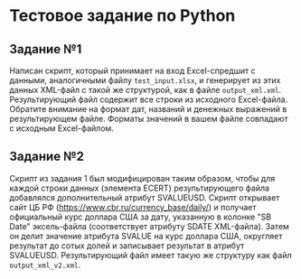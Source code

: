 # Тестовое задание по Python

## Задание №1

Написан скрипт, который принимает на вход Excel-спредшит с данными, аналогичными файлу `test_input.xlsx`, и генерирует из этих данных XML-файл с такой же структурой, как в файле `output_xml.xml`. Результирующий файл содержит все строки из исходного Excel-файла. Обратите внимание на формат дат, названий и денежных выражений в результирующем файле. Форматы значений в вашем файле совпадают с исходным Excel-файлом.

## Задание №2

Скрипт из задания 1 был модифицирован таким образом, чтобы для каждой строки данных (элемента ECERT) результирующего файла добавлялся дополнительный атрибут SVALUEUSD. Скрипт открывает сайт ЦБ РФ (https://www.cbr.ru/currency_base/daily/) и получает официальный курс доллара США за дату, указанную в колонке "SB Date" эксель-файла (соответствует атрибуту SDATE XML-файла). Затем он делит значение атрибута SVALUE на курс доллара США, округляет результат до сотых долей и записывает результат в атрибут SVALUEUSD. Результирующий файл имеет такую же структуру как файл `output_xml_v2.xml`.

